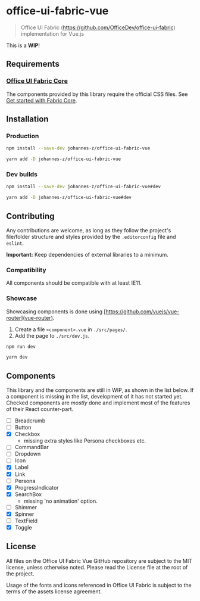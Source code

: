 # office-ui-fabric-vue

> Office UI Fabric (https://github.com/OfficeDev/office-ui-fabric)
> implementation for Vue.js

This is a **WIP**!

## Requirements

### [Office UI Fabric Core](https://github.com/OfficeDev/office-ui-fabric-core)

The components provided by this library require the official CSS files. See [Get
started with Fabric Core](https://developer.microsoft.com/en-us/fabric#/get-started).

## Installation

### Production

```sh
npm install --save-dev johannes-z/office-ui-fabric-vue
```

```sh
yarn add -D johannes-z/office-ui-fabric-vue
```

### Dev builds

```sh
npm install --save-dev johannes-z/office-ui-fabric-vue#dev
```

```sh
yarn add -D johannes-z/office-ui-fabric-vue#dev
```

## Contributing

Any contributions are welcome, as long as they follow the project's file/folder
structure and styles provided by the `.editorconfig` file and `eslint`.

**Important:** Keep dependencies of external libraries to a minimum.

### Compatibility

All components should be compatible with at least IE11.

### Showcase

Showcasing components is done using [https://github.com/vuejs/vue-router](vue-router).

1. Create a file `<component>.vue` in `./src/pages/`.
2. Add the page to `./src/dev.js`.

```sh
npm run dev
```

```sh
yarn dev
```

## Components

This library and the components are still in WIP, as shown in the list below.
If a component is missing in the list, development of it has not started yet.
Checked components are *mostly* done and implement most of the features of their
React counter-part.

- [ ] Breadcrumb
- [ ] Button
- [x] Checkbox
  - missing extra styles like Persona checkboxes etc.
- [ ] CommandBar
- [ ] Dropdown
- [ ] Icon
- [x] Label
- [x] Link
- [ ] Persona
- [x] ProgressIndicator
- [x] SearchBox
  - missing 'no animation' option.
- [ ] Shimmer
- [x] Spinner
- [ ] TextField
- [x] Toggle

## License

All files on the Office UI Fabric Vue GitHub repository are subject to the MIT
license, unless otherwise noted. Please read the License file at the root of the
project.

Usage of the fonts and icons referenced in Office UI Fabric is subject to the
terms of the assets license agreement.

